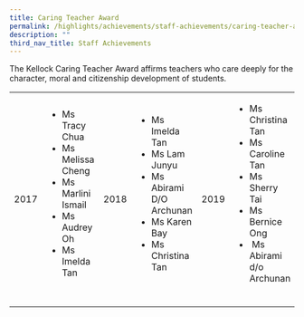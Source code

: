 ```yaml
---
title: Caring Teacher Award
permalink: /highlights/achievements/staff-achievements/caring-teacher-award/
description: ""
third_nav_title: Staff Achievements
---
```

<p>The Kellock Caring Teacher Award affirms teachers who care deeply for the character, moral and citizenship development of students.</p>
<table>
<tbody>
<tr>
<td>2017</td>
<td>
<ul>
<li>Ms Tracy Chua</li>
<li>Ms Melissa Cheng</li>
<li>Ms Marlini Ismail&nbsp;</li>
<li>Ms Audrey Oh</li>
<li>Ms Imelda Tan</li>
</ul>
&nbsp;</td>
<td>2018</td>
<td>
<ul>
<li>Ms Imelda Tan</li>
<li>Ms Lam Junyu</li>
<li>Ms Abirami D/O Archunan</li>
<li>Ms Karen Bay</li>
<li>Ms Christina Tan</li>
</ul>
&nbsp;</td>
<td>2019</td>
<td>
<ul>
<li>Ms Christina Tan</li>
<li>Ms Caroline Tan</li>
<li>Ms Sherry Tai</li>
<li>Ms Bernice Ong</li>
<li>&nbsp;Ms Abirami d/o Archunan</li>
</ul>
&nbsp;</td>
<td>2020</td>
<td>
<ul>
<li>Ms Ong Yu Hui&nbsp;</li>
<li>Ms Caroline Tan&nbsp;</li>
<li>Ms Sherry Tai&nbsp;</li>
<li>Ms Evangeline Gong&nbsp;</li>
<li>Mrs Bernice Ong </li>
</ul>
&nbsp;</td>
<td>2021</td>
<td>
<ul>
<li>Ms Gan Yi&nbsp;</li>
<li>Ms Ong Yu Hui&nbsp;</li>
<li>Ms Christina Tan&nbsp;</li>
<li>Ms Abirami Archunan&nbsp;</li>
<li>Mrs Geetha&nbsp;</li>
</ul>
</td>
</tr>
</tbody>
</table>